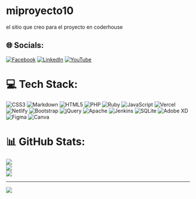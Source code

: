 # miproyecto10
el sitio que creo para el proyecto en coderhouse

## 🌐 Socials:
[![Facebook](https://img.shields.io/badge/Facebook-%231877F2.svg?logo=Facebook&logoColor=white)](https://facebook.com/codercabral) [![LinkedIn](https://img.shields.io/badge/LinkedIn-%230077B5.svg?logo=linkedin&logoColor=white)](https://linkedin.com/in/codercabral) [![YouTube](https://img.shields.io/badge/YouTube-%23FF0000.svg?logo=YouTube&logoColor=white)](https://youtube.com/@codercabral) 

# 💻 Tech Stack:
![CSS3](https://img.shields.io/badge/css3-%231572B6.svg?style=for-the-badge&logo=css3&logoColor=white) ![Markdown](https://img.shields.io/badge/markdown-%23000000.svg?style=for-the-badge&logo=markdown&logoColor=white) ![HTML5](https://img.shields.io/badge/html5-%23E34F26.svg?style=for-the-badge&logo=html5&logoColor=white) ![PHP](https://img.shields.io/badge/php-%23777BB4.svg?style=for-the-badge&logo=php&logoColor=white) ![Ruby](https://img.shields.io/badge/ruby-%23CC342D.svg?style=for-the-badge&logo=ruby&logoColor=white) ![JavaScript](https://img.shields.io/badge/javascript-%23323330.svg?style=for-the-badge&logo=javascript&logoColor=%23F7DF1E) ![Vercel](https://img.shields.io/badge/vercel-%23000000.svg?style=for-the-badge&logo=vercel&logoColor=white) ![Netlify](https://img.shields.io/badge/netlify-%23000000.svg?style=for-the-badge&logo=netlify&logoColor=#00C7B7) ![Bootstrap](https://img.shields.io/badge/bootstrap-%23563D7C.svg?style=for-the-badge&logo=bootstrap&logoColor=white) ![jQuery](https://img.shields.io/badge/jquery-%230769AD.svg?style=for-the-badge&logo=jquery&logoColor=white) ![Apache](https://img.shields.io/badge/apache-%23D42029.svg?style=for-the-badge&logo=apache&logoColor=white) ![Jenkins](https://img.shields.io/badge/jenkins-%232C5263.svg?style=for-the-badge&logo=jenkins&logoColor=white) ![SQLite](https://img.shields.io/badge/sqlite-%2307405e.svg?style=for-the-badge&logo=sqlite&logoColor=white) ![Adobe XD](https://img.shields.io/badge/Adobe%20XD-470137?style=for-the-badge&logo=Adobe%20XD&logoColor=#FF61F6) 	![Figma](https://img.shields.io/badge/figma-%23F24E1E.svg?style=for-the-badge&logo=figma&logoColor=white) ![Canva](https://img.shields.io/badge/Canva-%2300C4CC.svg?style=for-the-badge&logo=Canva&logoColor=white)
# 📊 GitHub Stats:
![](https://github-readme-stats.vercel.app/api?username=codercabral&theme=dark&hide_border=false&include_all_commits=false&count_private=false)<br/>
![](https://github-readme-streak-stats.herokuapp.com/?user=codercabral&theme=dark&hide_border=false)<br/>
![](https://github-readme-stats.vercel.app/api/top-langs/?username=codercabral&theme=dark&hide_border=false&include_all_commits=false&count_private=false&layout=compact)

---
[![](https://visitcount.itsvg.in/api?id=codercabral&icon=0&color=0)](https://visitcount.itsvg.in)

<!-- Proudly created with GPRM ( https://gprm.itsvg.in ) -->
